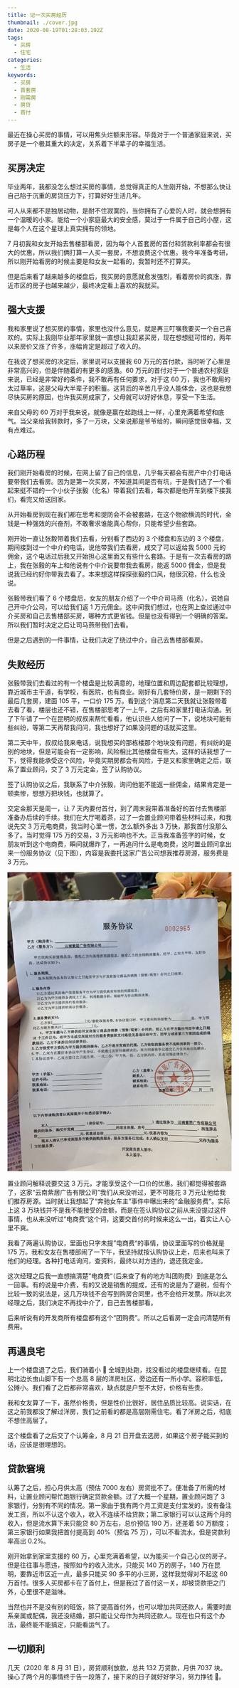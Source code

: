 ```yaml
---
title: 记一次买房经历
thumbnail: ./cover.jpg
date: 2020-08-19T01:28:03.192Z
tags:
  - 买房
  - 住宅
categories:
  - 生活
keywords:
  - 买房
  - 首套房
  - 刚需房
  - 房贷
  - 首付
---
```


最近在操心买房的事情，可以用焦头烂额来形容。毕竟对于一个普通家庭来说，买房子是一个极其重大的决定，关系着下半辈子的幸福生活。

<!-- more -->

## 买房决定

毕业两年，我都没怎么想过买房的事情，总觉得真正的人生刚开始，不想那么快让自己陷于沉重的房贷压力下，打算好好生活几年。

可人从来都不是独居动物，是耐不住寂寞的，当你拥有了心爱的人时，就会想拥有一个温暖的小家。能给一个小家庭最大的安全感，莫过于一件属于自己的小屋，这是每个人在这个星球上真实拥有的领地。

7 月初我和女友开始去售楼部看房，因为每个人首套房的首付和贷款利率都会有很大的优惠，所以我们俩打算一人买一套房，不想浪费这个优惠。我今年准备考研，所以刚开始看房的时候主要是和女友一起看的，我暂时还不打算买。

但是后来看了越来越多的楼盘后，我买房的意愿就愈发强烈，看着房价的疯涨，靠近市区的房子也越来越少，最终决定看上喜欢的我就买。

## 强大支援

我和家里说了想买房的事情，家里也没什么意见，就是再三叮嘱我要买一个自己喜欢的。实际上我刚毕业那年家里就一直想让我赶紧买房，现在想想挺可惜的，两年以来房价又涨了许多，涨幅肯定是超过了收入的。

在我说了想买房的决定后，家里说可以支援我 60 万元的首付款，当时听了心里是非常高兴的，但是伴随着的有更多的感激。60 万元的首付对于一个普通农村家庭来说，已经是非常好的条件，我不敢再有任何要求，对于这 60 万，我也不敢用的太过草率，这是父母大半辈子的积蓄。这背后的辛苦几乎没人能体会，这也是我想尽快买房的原因，也许我买房成家了，父母就可以好好休息，享受一下生活。

来自父母的 60 万对于我来说，就像是赢在起跑线上一样，心里充满着希望和底气。当父亲给我转款时，多了一万块，父亲说那是爷爷给的，瞬间感觉很幸福，又有点难过。

## 心路历程

我们刚开始看房的时候，在网上留了自己的信息，几乎每天都会有房产中介打电话要带我们去看房。因为是第一次买房，不知道其间是否有坑，于是我们选了一个看起来挺不错的一个小伙子张毅（化名）带着我们去看，每次都是他开车到楼下接我们，看完又给送回家。

从开始看房到现在我们都在思考和提防会不会被套路，在这个物欲横流的时代，金钱是一种强效的兴奋剂，不敢奢求谁能真心帮你，只能希望少些套路。

刚开始一直让张毅带着我们去看，分别看了西边的 3 个楼盘和东边的 3 个楼盘，期间接到过一个中介的电话，说他带我们去看房，成交了可以返给我 5000 元的佣金，这个电话过后我又开始担心这里面又有些什么套路。于是有一次去看房的路上，我在张毅的车上和他说有个中介说要带我去看房，能返 5000 佣金，但是我说我已经约好你带我去看了。本来想这样探探张毅的口风，他很沉稳，什么也没说。

张毅带我们看了 6 个楼盘后，女友的朋友介绍了一个中介司马燕（化名），说她自己开中介公司，可以给我们返 1 万元佣金。这中间我们想过，也在网上查过通过中介买房和自己去售楼部买房，哪种方式更省钱。但是也没有得到一个明确的答案。所以我们暂时决定之后让司马燕带我们去看。

但是之后遇到的一件事情，让我们决定了绕过中介，自己去售楼部看房。

## 失败经历

张毅带我们去看过的有一个楼盘是比较满意的，地理位置和周边配套都比较理想，靠近城市主干道，有学校，有医院，也有商业。刚好有几套特价房，是一期剩下的最后几套房，建面 105 平，一口价 175 万。看到这个消息第二天我就让张毅带着去看了看，楼层也还不错，在售楼部思考了一上午，之后有和家里打电话沟通。到了下午请了一个在昆明的叔叔来帮忙看看，他认识些人给问了一下，说地块可能有些纠纷，等第二天再帮我问问，我也想好了如果没问题的话就买这里。

第二天中午，叔叔给我来电话，说我想买的那栋楼那个地块没有问题，有纠纷的是别的地块，但是可能会有一定影响，风险相比其他楼盘有些大。这样的话我想了一下，觉得我能承受这个风险，毕竟买期房都会有风险，于是又和家里确定之后，联系了置业顾问，交了 3 万元定金，签了认购协议。

签了认购协议之后，我联系了中介张毅，询问他能不能返一些佣金，结果肯定是一顿卖惨，想想万把块钱，也就算了。

交定金那天是周一，让 7 天内要付首付，到了周末我带着准备好的首付去售楼部准备办后续的手续。我们在大厅喝着茶，过了一会置业顾问带着些材料过来，和我说先交 3 万元电商费，我当时心里一愣，怎么额外多出 3 万快，那我首付没那么多了。当时觉得 175 万的交易，3 万元影响也不大。正当我准备签字的时候，女朋友听到这个电商费，瞬间就爆炸了，一再追问什么是电商费，这时置业顾问拿出来一份服务协议（见下图），内容是我委托这家广告公司想我推荐房源，服务费是 3 万元。

![服务协议](./agreement.jpeg)

置业顾问解释说要交这 3 万元，才能享受这个一口价的优惠。我们都觉得被套路了，这家“云南紫居广告有限公司”我们从来没听过，更不可能花 3 万元让他给我们推荐房源。当时就让我想起了“奔驰女车主”事件中曝出来的“金融服务费”。实际上这 3 万块钱并不是我不能接受的金额，而是在签认购协议之前从来没提过这件事情，也从来没听过“电商费“这个词，这要交首付的时候来这么一出，着实让人心里不爽。

我看了两遍认购协议，里面也只字未提”电商费“的事情，协议里面写的价格就是 175 万。我和女友在售楼部闹了一下午，我坚持就按认购协议上走，后来也叫来了他们的经理。各种打电话询问，查资料，最终以对方违约，退还我定金。

这次经理之后我一直想搞清楚”电商费“（后来查了有的地方叫团购费）到底是怎么一回事。有的说是中介费，有的又说是销售的提成，还有的说是为了避税，但有个比较一致的说法是，这几万块钱不会写到购房合同里，也不会给开发票。所以此次经理之后，我们决定不再找中介了，自己去售楼部看。

后来听说有的开发商所有楼盘都有这个“团购费”。所以之后看房一定会问清楚所有费用。

## 再遇良宅

上一个楼盘退了之后，我们骑着小 🛵 全城到处跑，找没看过的楼盘继续看。在昆明北边长虫山脚下有一个总高 8 层的洋房社区，旁边还有一所小学。容积率低，公摊小。我们看了之后都非常喜欢，缺点就是户型不太好，价格有些贵。

我和女友算了一下，虽然价格贵，但是性价比很好，居住品质比较高。说实话，在这之前我都没了解过洋房，我们之前看的都是高层刚需住宅。看了洋房之后，彻底不想住高层了。

这个楼盘看了之后交了个认筹金，8 月 21 日开盘去选房，如果这个房子能买到的话，应该是很理想的。

## 贷款窘境

认筹了之后，担心月供太高（预估 7000 左右）房贷批不了。便准备了所需的材料，让置业顾问帮忙跑银行确定贷款金额。过了大概一个星期，置业顾问跑了 3 家银行，分别有不同的情况。第一家由于我有两个月工资是支付宝发的，没有备注发工资，所以不认这个收入，收入不连续不给贷款；第二家银行可以认这两个月的收入，但是流水算下来只能贷 80 万左右，总价预估 190 万，还差着 50 万额度；第三家银行如果我把首付提高到 40%（预估 75 万），可以不看流水，但是贷款利率高出 0.2%。

刚开始拿到家里支援的 60 万，心里充满着希望，以为能买一个自己心仪的房子。但是往往事与愿违，按照如今的收入流水，只能买 140 万的房子，140 万在昆明，要靠近市区近一点，最多只能买 90 多平的小三房，这样我觉得对不起这 60 万首付。很多人买房都卡在了首付上，但是我过了首付这一关，却被贷款拒之门外，心里很不是滋味。

当然也并不是没有别的班饭，除了提高首付外，也可以增加共同还款人，需要时直系亲属或配偶，我还没结婚，那只能让父母作为共同还款人。现在也只有这个办法，最终能不能搞定，只能看运气了。

## 一切顺利

几天（2020 年 8 月 31 日），房贷顺利放款，总共 132 万贷款，月供 7037 块。操心了两个月的事情终于告一段落了，接下来的日子就好好学习，努力挣钱 💪。
